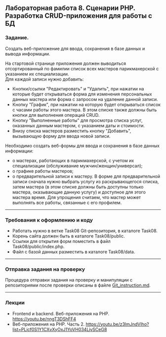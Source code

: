 ## Лабораторная работа 8. Сценарии PHP. Разработка CRUD-приложения для работы с БД

### Задание.
Создать веб-приложение для ввода, сохранения в базе данных и вывода информации.

На стартовой странице приложения должен выводиться отсортированный по фамилии список всех мастеров парикмахерской c указанием их специализации. 	
Для каждой записи нужно добавить:
* Кнопки/ссылки "Редактировать" и "Удалить", при нажатии на которые будет открываться форма для изменения персональных данных мастера или форма с запросом на удаление данной записи.
* Кнопку "График", при нажатии на которую будет открываться список с часами работы этого мастера. В этом списке также должны быть кнопки для выполнения операций CRUD.
* Кнопку "Выполненные работы" для просмотра списка услуг, оказанных данным мастером, с указанием даты и стоимости.
* Внизу списка мастеров разместить кнопку "Добавить", вызывающую форму для ввода новой записи.

Необходимо создать веб-формы для ввода и сохранения в базе данных информации:
* о мастерах, работающих в парикмахерской, с учетом их специализации (обслуживание мужчин/женщин/универсал);
* о графике работы мастеров;
* о предварительной записи к мастеру.
В форме для предварительной записи сначала нужно выбрать услугу из раскрывающегося списка, затем мастера (в этом списке должны быть доступны только мастера, оказывающие данную услугу) и доступное для этого мастера время. Для упрощения считаем, что мастер может выполнять все работы, связанные с его профилем.

* * *
### Требования к оформлению и коду
* Работать нужно в ветке Task08 Git-репозитория, в каталоге Task08.
* Корень сайта должен быть в каталоге Task08/public.
* Ссылки для открытия форм поместить в файл Task08/public/index.php.
* Файл с базой данных разместить в каталоге Task08/data.

* * *

### Отправка задания на проверку
Процедура отправки задания на проверку и манипуляции с репозиториями после проверки описаны в файле [Git_instruction.md](Git_instruction.md).

* * *
### Лекции
* Frontend и backend. Веб-приложения на PHP. https://youtu.be/nngT3DShFF4
* Веб-приложения на PHP. Часть 2. https://youtu.be/z3lmJndVIho?list=PLicf0S1Y1CXvXyOxJ1YoVH034LjvSCeG8
